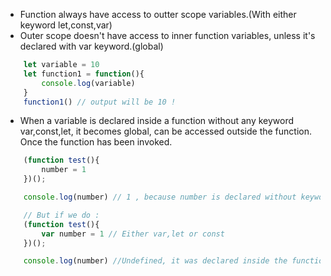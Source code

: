 - Function always have access to outter scope variables.(With either keyword let,const,var)
- Outer scope doesn't have access to inner function variables, unless it's declared with var keyword.(global)

```js
    let variable = 10
    let function1 = function(){
        console.log(variable)
    }
    function1() // output will be 10 !

```

- When a variable is declared inside a function without any keyword var,const,let, it becomes global, can be accessed outside the function. Once the function has been invoked.

```js
    (function test(){
        number = 1
    })();

    console.log(number) // 1 , because number is declared without keyword, becomes global.

    // But if we do :
    (function test(){
        var number = 1 // Either var,let or const 
    })();

    console.log(number) //Undefined, it was declared inside the function, so its function scope, cannot access in global scope. 

```

